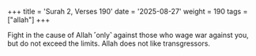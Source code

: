 +++
title = 'Surah 2, Verses 190'
date = '2025-08-27'
weight = 190
tags = ["allah"]
+++

Fight in the cause of Allah ˹only˺ against those who wage war against you, but do not exceed the limits. Allah does not like transgressors.